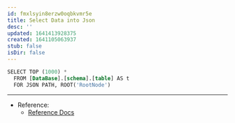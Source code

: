 ```yaml
---
id: fmxlsyin8erzw0oqbkvmr5e
title: Select Data into Json
desc: ''
updated: 1641413928375
created: 1641105063937
stub: false
isDir: false
---
```



```sql
SELECT TOP (1000) *
  FROM [DataBase].[schema].[table] AS t
  FOR JSON PATH, ROOT('RootNode')
```

---

- Reference:
  - [Reference Docs](https://docs.microsoft.com/en-us/sql/relational-databases/json/format-query-results-as-json-with-for-json-sql-server?view=sql-server-ver15)
